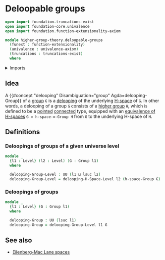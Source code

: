 # Deloopable groups

```agda
open import foundation.truncations-exist
open import foundation-core.univalence
open import foundation.function-extensionality-axiom

module higher-group-theory.deloopable-groups
  (funext : function-extensionality)
  (univalence : univalence-axiom)
  (truncations : truncations-exist)
  where
```

<details><summary>Imports</summary>

```agda
open import foundation.dependent-pair-types
open import foundation.universe-levels

open import group-theory.groups funext univalence truncations

open import higher-group-theory.deloopable-h-spaces funext univalence truncations
```

</details>

## Idea

A {{#concept "delooping" Disambiguation="group" Agda=delooping-Group}} of a
[group](group-theory.groups.md) `G` is a
[delooping](higher-group-theory.deloopable-h-spaces.md) of the underlying
[H-space](structured-types.h-spaces.md) of `G`. In other words, a delooping of a
group `G` consists of a [higher group](higher-group-theory.higher-groups.md)
`H`, which is defined to be a [pointed](structured-types.pointed-types.md)
[connected](foundation.0-connected-types.md) type, equipped with an
[equivalence of H-spaces](structured-types.equivalences-h-spaces.md)
`G ≃ h-space-∞-Group H` from `G` to the underlying H-space of `H`.

## Definitions

### Deloopings of groups of a given universe level

```agda
module _
  {l1 : Level} (l2 : Level) (G : Group l1)
  where

  delooping-Group-Level : UU (l1 ⊔ lsuc l2)
  delooping-Group-Level = delooping-H-Space-Level l2 (h-space-Group G)
```

### Deloopings of groups

```agda
module _
  {l1 : Level} (G : Group l1)
  where

  delooping-Group : UU (lsuc l1)
  delooping-Group = delooping-Group-Level l1 G
```

## See also

- [Eilenberg-Mac Lane spaces](higher-group-theory.eilenberg-mac-lane-spaces.md)

